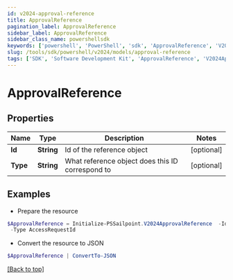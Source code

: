 ```yaml
---
id: v2024-approval-reference
title: ApprovalReference
pagination_label: ApprovalReference
sidebar_label: ApprovalReference
sidebar_class_name: powershellsdk
keywords: ['powershell', 'PowerShell', 'sdk', 'ApprovalReference', 'V2024ApprovalReference'] 
slug: /tools/sdk/powershell/v2024/models/approval-reference
tags: ['SDK', 'Software Development Kit', 'ApprovalReference', 'V2024ApprovalReference']
---
```



# ApprovalReference

## Properties

Name | Type | Description | Notes
------------ | ------------- | ------------- | -------------
**Id** | **String** | Id of the reference object | [optional] 
**Type** | **String** | What reference object does this ID correspond to | [optional] 

## Examples

- Prepare the resource
```powershell
$ApprovalReference = Initialize-PSSailpoint.V2024ApprovalReference  -Id 64012350-8fd9-4f6c-a170-1fe123683899 `
 -Type AccessRequestId
```

- Convert the resource to JSON
```powershell
$ApprovalReference | ConvertTo-JSON
```


[[Back to top]](#) 

